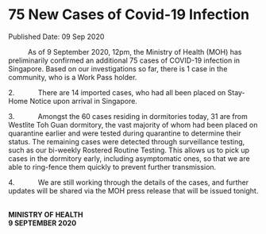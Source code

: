 <html>
    <meta http-equiv="Content-Type" content="text/html; charset=utf-8"/>
    <meta charset="utf-8"/>
    <title>75 New Cases of Covid-19 Infection</title>
    <body><h1>75 New Cases of Covid-19 Infection</h1>
    <p>Published Date: 09 Sep 2020</p> <p>&nbsp; &nbsp; &nbsp; &nbsp; &nbsp; As of 9 September 2020, 12pm, the Ministry of Health (MOH) has preliminarily confirmed an additional 75 cases of COVID-19 infection in Singapore. Based on our investigations so far, there is 1 case in the community, who is a Work Pass holder.</p><p>2.&nbsp;&nbsp;&nbsp;&nbsp;&nbsp;&nbsp;&nbsp;&nbsp;&nbsp;&nbsp;&nbsp; There are 14 imported cases, who had all been placed on Stay-Home Notice upon arrival in Singapore.&nbsp;<br></p><p>3.&nbsp;&nbsp;&nbsp;&nbsp;&nbsp;&nbsp;&nbsp;&nbsp;&nbsp;&nbsp;&nbsp; Amongst the 60 cases residing in dormitories today, 31 are from Westlite Toh Guan dormitory, the vast majority of whom had been placed on quarantine earlier and were tested during quarantine to determine their status. The remaining cases were detected through surveillance testing, such as our bi-weekly Rostered Routine Testing. This allows us to pick up cases in the dormitory early, including asymptomatic ones, so that we are able to ring-fence them quickly to prevent further transmission.<br></p><p>4.&nbsp;&nbsp;&nbsp;&nbsp;&nbsp;&nbsp;&nbsp;&nbsp;&nbsp;&nbsp;&nbsp; We are still working through the details of the cases, and further updates will be shared via the MOH press release that will be issued tonight.<br></p><p><br><strong>MINISTRY OF HEALTH<br>9 SEPTEMBER 2020</strong></p><p style="text-align: justify;">&nbsp;</p><div><br></div></body>
</html>